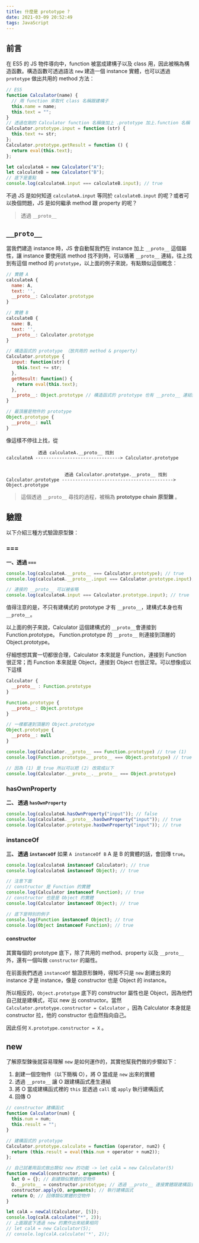 ```yaml
---
title: 什麼是 prototype ?
date: 2021-03-09 20:52:49
tags: JavaScript
---
```


## 前言

在 ES5 的 JS 物件導向中，function 被當成建構子以及 class 用，因此被稱為構造函數。構造函數可透過語法 `new` 建造一個 instance 實體，也可以透過 `prototype` 做出共用的 method 方法：

```javascript
// ES5
function Calculator(name) {
  // 用 function 來取代 class 名稱跟建構子
  this.name = name;
  this.text = "";
}
// 透過在剛的 Calculator function 名稱後加上 .prototype 加上.function 名稱
Calculator.prototype.input = function (str) {
  this.text += str;
};
Calculator.prototype.getResult = function () {
  return eval(this.text);
};

let calculateA = new Calculator("A");
let calculateB = new Calculator("B");
// 底下是重點
console.log(calculateA.input === calculateB.input); // true
```

不過 JS 是如何知道 `calculateA.input` 等同於 `calculateB.input` 的呢？或者可以換個問題，JS 是如何繼承 method 跟 property 的呢？

> 透過 `__proto__`

## `__proto__`

當我們建造 instance 時，JS 會自動幫我們在 instance 加上 `__proto__` 這個屬性，讓 instance 要使用該 method 找不到時，可以循著 `__proto__` 連結，往上找到有這個 method 的 `prototype`，以上面的例子來說，有點類似這個概念：

```javascript
// 實體 A
calculateA {
  name: A,
  text: '',
  __proto__: Calculator.prototype
}

// 實體 B
calculateB {
  name: B,
  text: '',
  __proto__: Calculator.prototype
}

// 構造函式的 prototype （放共用的 method & property）
Calculator.prototype {
  input: function(str) {
    this.text += str;
  },
  getResult: function() {
    return eval(this.text);
  },
  __proto__: Object.prototype // 構造函式的 prototype 也有 __proto__ 連結到 Object.prototype
}

// 最頂層是物件的 prototype
Object.prototype {
  __proto__: null
}
```

像這樣不停往上找，從

```
            透過 calculateA.__proto__ 找到
calculateA --------------------------------> Calculator.prototype


                      透過 Calculator.prototype.__proto__ 找到
Calculator.prototype ------------------------------------------> Object.prototype
```



> 這個透過 `__proto__` 尋找的過程，被稱為 **prototype chain 原型鍊** 。

## 驗證

以下介紹三種方式驗證原型鍊：

### ===

**一、透過 `===`**

```javascript
console.log(calculateA.__proto__ === Calculator.prototype); // true
console.log(calculateA.__proto__.input === Calculator.prototype.input); // true

// 連接的 __proto__ 可以被省略
console.log(calculateA.input === Calculator.prototype.input); // true
```

值得注意的是，不只有建構式的 prototype 才有 `__proto__`，建構式本身也有 `__proto__`。

以上面的例子來說，Calculator 這個建構式的 `__proto__`會連接到 Function.prototype。 Function.prototype 的 `__proto__` 則連接到頂層的 Object.prototype。

仔細想想其實一切都很合理，Calculator 本來就是 Function，連接到 Function 很正常；而 Function 本來就是 Object，連接到 Object 也很正常。可以想像成以下這樣

```javascript
Calculator {
  __proto__ : Function.prototype
}

Function.prototype {
  __proto__: Object.prototype
}

// 一樣都連到頂層的 Object.prototype
Object.prototype {
  __proto__: null
}

console.log(Calculator.__proto__ === Function.prototype) // true (1)
console.log(Function.prototype.__proto__ === Object.prototype) // true (2)

// 因為 (1) 是 true 所以可以把 (2) 改寫成以下
console.log(Calculator.__proto__.__proto__ === Object.prototype)
```

### hasOwnProperty

**二、 透過 `hasOwnProperty`**

```javascript
console.log(calculateA.hasOwnProperty("input")); // false
console.log(calculateA.__proto__.hasOwnProperty("input")); // true
console.log(Calculator.prototype.hasOwnProperty("input")); // true
```

### instanceOf

**三、 透過 `instanceOf`**
如果 `A instanceOf B` A 是 B 的實體的話，會回傳 `true`。

```javascript
console.log(calculateA instanceof Calculator); // true
console.log(calculateA instanceof Object); // true

// 注意下面
// constructor 是 Function 的實體
console.log(Calculator instanceof Function); // true
// constructor 也是是 Object 的實體
console.log(Calculator instanceof Object); // true

// 底下是特別的例子
console.log(Function instanceof Object); // true
console.log(Object instanceof Function); // true
```

#### constructor

其實每個的 prototype 底下，除了共用的 method、property 以及 `__proto__` 外，還有一個叫做 `constructor` 的屬性。

在前面我們透過 `instanceOf` 驗證原形鍊時，得知不只是 `new` 創建出來的 instance 才是 instance，像是 constructor 也是 Object 的 instance。

所以相反的，`Object.prototype` 底下的 constructor 屬性也是 Object，因為他們自己就是建構式，可以 new 出 constructor。當然 `Calculator.prototype.constructor = Calculator` ，因為 Calculator 本身就是 constructor 拉，他的 constructor 也自然指向自己。

因此任何 `X.prototype.constructor = X` 。

## new

了解原型鍊後就容易理解 `new` 是如何運作的，其實他幫我們做的步驟如下：

1. 創建一個空物件（以下簡稱 O），將 O 當成是 `new` 出來的實體
2. 透過 `__proto__` 讓 O 跟建構函式產生連結
3. 將 O 當成建構函式裡的 `this` 並透過 `call` 或 `apply` 執行建構函式
4. 回傳 O

```javascript
// constructor 建構函式
function Calculator(num) {
  this.num = num;
  this.result = "";
}

// 建構函式的 prototype
Calculator.prototype.calculate = function (operator, num2) {
  return (this.result = eval(this.num + operator + num2));
};

// 自己試著用函式做出類似 new 的功能 -> let calA = new Calculator(5)
function newCal(constructor, arguments) {
  let O = {}; // 創建類似實體的空物件
  O.__proto__ = constructor.prototype; // 透過 __proto__ 連接實體跟建構函式
  constructor.apply(O, arguments); // 執行建構函式
  return O; // 回傳類似實體的空物件
}

let calA = newCal(Calculator, [5]);
console.log(calA.calculate("*", 2));
// 上面跟底下透過 new 的實作出來結果相同
// let calA = new Calculator(5);
// console.log(calA.calculate('*', 2));
```
